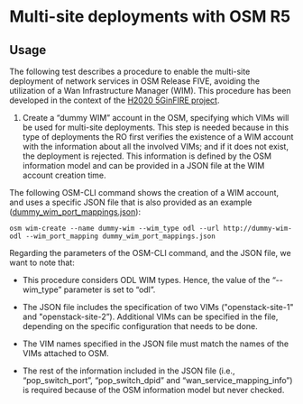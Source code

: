 <!-- TITLE: 5GinFIRE Contributions -->
<!-- SUBTITLE: A quick summary of 5GinFIRE contributions -->

# Multi-site deployments with OSM R5
## Usage 
The following test describes a procedure to enable the multi-site deployment of network services in OSM Release FIVE, avoiding the utilization of a Wan Infrastructure Manager (WIM). This procedure has been developed in the context of the  [H2020 5GinFIRE project](https://5ginfire.eu).

1)  Create a “dummy WIM” account in the OSM, specifying which VIMs will be used for multi-site deployments. This step is needed because in this type of deployments the RO first verifies the existence of a WIM account with the information about all the involved VIMs; and if it does not exist, the deployment is rejected. This information is defined by the OSM information model and can be provided in a JSON file at the WIM account creation time.

The following OSM-CLI command shows the creation of a WIM account, and uses a specific JSON file that is also provided as an example ([dummy_wim_port_mappings.json](/uploads/contributions-osm-r-5-multi-site/dummy-wim-port-mappings.json "Dummy Wim Port Mappings")):

`osm wim-create --name dummy-wim --wim_type odl --url http://dummy-wim-odl --wim_port_mapping dummy_wim_port_mappings.json`

Regarding the parameters of the OSM-CLI command, and the JSON file, we want to note that:

- This procedure considers ODL WIM types. Hence, the value of the “--wim_type” parameter is set to “odl”. 

- The JSON file includes the specification of two VIMs ("openstack-site-1" and "openstack-site-2”). Additional VIMs can be specified in the file, depending on the specific configuration that needs to be done.

- The VIM names specified in the JSON file must match the names of the VIMs attached to OSM.

- The rest of the information included in the JSON file (i.e., “pop_switch_port”, “pop_switch_dpid” and “wan_service_mapping_info”) is required because of the OSM information model but never checked.  